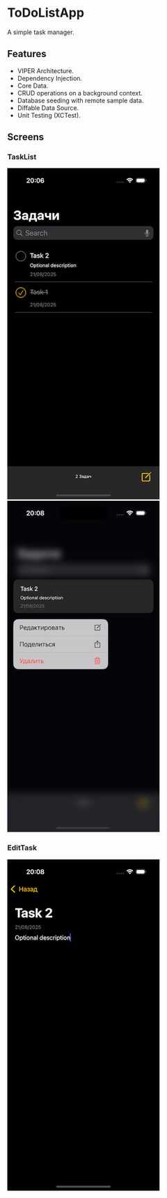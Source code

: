 # ToDoListApp
A simple task manager.

## Features
* VIPER Architecture.
* Dependency Injection.
* Core Data.
* CRUD operations on a background context.
* Database seeding with remote sample data.
* Diffable Data Source.
* Unit Testing (XCTest).

## Screens
### TaskList
![TaskList](screens/TaskList.png) 
![TaskList_ContextMenu](screens/TaskList_ContextMenu.png)

### EditTask
![EditTask](screens/EditTask.png)